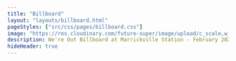 ```yaml
---
title: "Billboard"
layout: "layouts/billboard.html"
pageStyles: ["src/css/pages/billboard.css"]
image: "https://res.cloudinary.com/future-super/image/upload/c_scale,w_1200/v1616632236/billboard_1.jpg"
description: We're Out Billboard at Marrickville Station - February 2021
hideHeader: true
---
```

